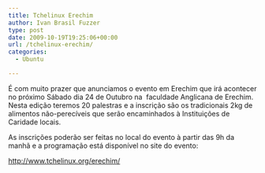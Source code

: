 ```yaml
---
title: Tchelinux Erechim
author: Ivan Brasil Fuzzer
type: post
date: 2009-10-19T19:25:06+00:00
url: /tchelinux-erechim/
categories:
  - Ubuntu

---
```

É com muito prazer que anunciamos o evento em Erechim que irá acontecer no próximo Sábado dia 24 de Outubro na  faculdade Anglicana de Erechim. Nesta edição teremos 20 palestras e a inscrição são os tradicionais 2kg de alimentos não-perecíveis que serão encaminhados à Instituições de Caridade locais.

As inscrições poderão ser feitas no local do evento à partir das 9h da manhã e a programação está disponível no site do evento:

<a href="http://www.tchelinux.org/erechim/" target="_blank">http://www.tchelinux.org/erechim/</a>